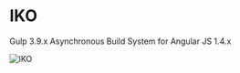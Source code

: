 # IKO
Gulp 3.9.x Asynchronous Build System for Angular JS 1.4.x

![IKO](http://104.196.59.233/uploads/project/avatar/2/iko.jpg)
